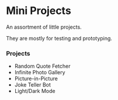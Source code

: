 # Mini Projects

An assortment of little projects.

They are mostly for testing and prototyping.

### Projects

* Random Quote Fetcher
* Infinite Photo Gallery
* Picture-in-Picture
* Joke Teller Bot
* Light/Dark Mode
